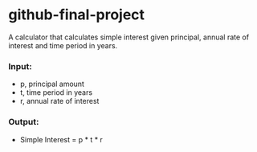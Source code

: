 # github-final-project

A calculator that calculates simple interest given principal, annual rate of interest and time period in years.

### Input:
   * p, principal amount
   * t, time period in years
   * r, annual rate of interest
   
### Output:
   * Simple Interest</b> = p * t * r
